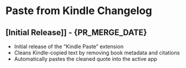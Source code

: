 # Paste from Kindle Changelog

## [Initial Release]] - {PR_MERGE_DATE}

- Initial release of the “Kindle Paste” extension
- Cleans Kindle-copied text by removing book metadata and citations
- Automatically pastes the cleaned quote into the active app